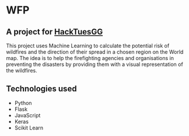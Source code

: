 # WFP

## A project for [HackTuesGG](https://www.hacktues.com)

This project uses Machine Learning to calculate the potential risk of wildfires and the direction of their spread in a chosen region on the World map. The idea is to help the firefighting agencies and organisations in preventing the disasters by providing them with a visual representation of the wildfires.

## Technologies used
* Python
* Flask
* JavaScript
* Keras
* Scikit Learn 
